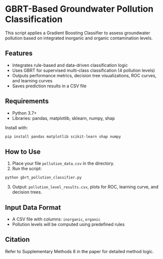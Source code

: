 # GBRT-Based Groundwater Pollution Classification

This script applies a Gradient Boosting Classifier to assess groundwater pollution based on integrated inorganic and organic contamination levels.

## Features

- Integrates rule-based and data-driven classification logic
- Uses GBRT for supervised multi-class classification (4 pollution levels)
- Outputs performance metrics, decision tree visualizations, ROC curves, and learning curves
- Saves prediction results in a CSV file

## Requirements

- Python 3.7+
- Libraries: pandas, matplotlib, sklearn, numpy, shap

Install with:

```bash
pip install pandas matplotlib scikit-learn shap numpy
```

## How to Use

1. Place your file `pollution_data.csv` in the directory.
2. Run the script:

```bash
python gbrt_pollution_classifier.py
```

3. Output: `pollution_level_results.csv`, plots for ROC, learning curve, and decision trees.

## Input Data Format

- A CSV file with columns: `inorganic`, `organic`
- Pollution levels will be computed using predefined rules

## Citation

Refer to Supplementary Methods 8 in the paper for detailed method logic.
